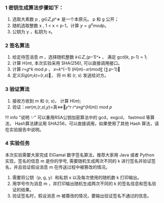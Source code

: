 ### 1 密钥生成算法步骤如下：

1. 选取大素数 p , g∈𝑍_𝑝^∗ 是一个本原元。 p 和 g 公开； 
2. 随机选取整数 x , 1 < x < p-1，计算 $y =  g^x mod p$。 
3. 公钥为 y ，私钥为 x。  

### 2 签名算法

1. 给定待签消息 𝑚 ，选择随机整数 𝑘∈𝑍_(𝑝−1)^∗ ， 满足 gcd(k, p-1) = 1;
2. 计算 H(𝑚), 本次实验采用 SHA(256), 可以直接调用接口。
3. 计算 𝑟=𝑔^𝑘  mod ⁡𝑝 ， 𝑠=𝑘^(−1) (𝐻(𝑚)−𝑥𝑟)mod⁡〖 (〗 𝑝−1)
4. 定义𝑆𝑖𝑔(𝑚,𝑘)=(𝑟,𝑠)， 将 m 和 (r, s) 发送给对方。

### 3 验证算法

1. 接收方收到 m 和 (r, s)， 计算 H(𝑚);
2. 验证：𝑣𝑒𝑟(𝑚,(𝑟,𝑠),𝑦)=真⇔𝑦^𝑟 𝑟^𝑠≡𝑔^(𝐻(𝑚))  mod⁡ 𝑝

!!! info "说明 :sparkles:"
   可以重用RSA公钥加密算法中的 gcd，exgcd， fastmod 等算法， Hash算法建议用 SHA256，可以直接调用，如果使用了其他 Hash 算法，请在实验报告中说明。 


### 4 实验任务

本次实验需要大家完成 ElGamal 数字签名算法，推荐大家用 Java 或者 Python 实现，签名的信息 m 是你的学号, 需要随机生成两次不同的 k 进行签名并验证签名，并且验证假设消息 m 在传送过程中被篡改的情况。

1. 需要将公钥（p, g, y）和私钥 x 以及每次使用的随机数 k 打印输出。
2. 用学号作为消息 m ，并打印输出随机生成两次不同的 k 的签名信息和签名验证的结果。
3. 验证签名时，假设消息 m 被篡改的情况，要输出验证签名不通过的信息。







